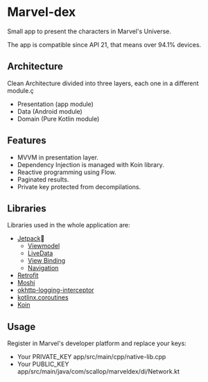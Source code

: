 # Marvel-dex

Small app to present the characters in Marvel's Universe.

The app is compatible since API 21, that means over 94.1% devices.

## Architecture
Clean Architecture divided into three layers, each one in a different module.ç

- Presentation (app module)
- Data (Android module)
- Domain (Pure Kotlin module)

## Features
- MVVM in presentation layer.
- Dependency Injection is managed with Koin library.
- Reactive programming using Flow.
- Paginated results.
- Private key protected from decompilations.

 
## Libraries

Libraries used in the whole application are:

- [Jetpack](https://developer.android.com/jetpack)🚀
  - [Viewmodel](https://developer.android.com/topic/libraries/architecture/viewmodel)
  - [LiveData](https://developer.android.com/topic/libraries/architecture/livedata)
  - [View Binding](https://developer.android.com/topic/libraries/view-binding)
  - [Navigation](https://developer.android.com/guide/navigation/navigation-getting-started)
- [Retrofit](https://square.github.io/retrofit/)
- [Moshi](https://github.com/square/moshi)
- [okhttp-logging-interceptor](https://github.com/square/okhttp/blob/master/okhttp-logging-interceptor/README.md)
- [kotlinx.coroutines](https://github.com/Kotlin/kotlinx.coroutines)
- [Koin](https://github.com/InsertKoinIO/koin)


## Usage
Register in Marvel's developer platform and replace your keys:
- Your PRIVATE_KEY app/src/main/cpp/native-lib.cpp
- Your PUBLIC_KEY  app/src/main/java/com/scallop/marveldex/di/Network.kt